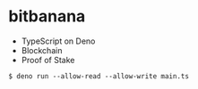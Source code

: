 # bitbanana

- TypeScript on Deno
- Blockchain
- Proof of Stake

```
$ deno run --allow-read --allow-write main.ts
```
